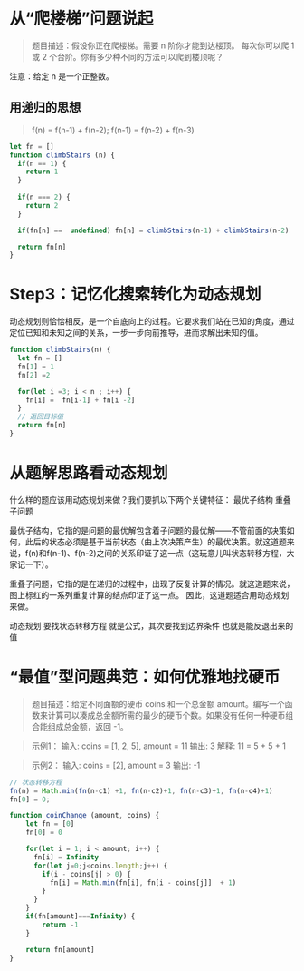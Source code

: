 # 从“爬楼梯”问题说起
> 题目描述：假设你正在爬楼梯。需要 n 阶你才能到达楼顶。
每次你可以爬 1 或 2 个台阶。你有多少种不同的方法可以爬到楼顶呢？

注意：给定 n 是一个正整数。

## 用递归的思想
> f(n) = f(n-1) + f(n-2); f(n-1) = f(n-2) + f(n-3)

```js
let fn = []
function climbStairs (n) {
  if(n == 1) {
    return 1
  }
  
  if(n === 2) {
    return 2
  }

  if(fn[n] ==  undefined) fn[n] = climbStairs(n-1) + climbStairs(n-2)

  return fn[n]
}
```
# Step3：记忆化搜索转化为动态规划
动态规划则恰恰相反，是一个自底向上的过程。它要求我们站在已知的角度，通过定位已知和未知之间的关系，一步一步向前推导，进而求解出未知的值。

```js
function climbStairs(n) {
  let fn = []
  fn[1] = 1
  fn[2] =2

  for(let i =3; i < n ; i++) {
    fn[i] =  fn[i-1] + fn[i -2]
  }
  // 返回目标值
  return fn[n]
}
```
# 从题解思路看动态规划
什么样的题应该用动态规划来做？我们要抓以下两个关键特征：
  最优子结构
  重叠子问题

最优子结构，它指的是问题的最优解包含着子问题的最优解——不管前面的决策如何，此后的状态必须是基于当前状态（由上次决策产生）的最优决策。就这道题来说，f(n)和f(n-1)、f(n-2)之间的关系印证了这一点（这玩意儿叫状态转移方程，大家记一下）。

重叠子问题，它指的是在递归的过程中，出现了反复计算的情况。就这道题来说，图上标红的一系列重复计算的结点印证了这一点。
因此，这道题适合用动态规划来做。


动态规划 要找状态转移方程 就是公式，其次要找到边界条件 也就是能反退出来的值

# “最值”型问题典范：如何优雅地找硬币
> 题目描述：给定不同面额的硬币 coins 和一个总金额 amount。编写一个函数来计算可以凑成总金额所需的最少的硬币个数。如果没有任何一种硬币组合能组成总金额，返回 -1。

> 示例1：
输入: coins = [1, 2, 5], amount = 11
输出: 3
解释: 11 = 5 + 5 + 1

> 示例2：
输入: coins = [2], amount = 3
输出: -1


```js
// 状态转移方程
fn(n) = Math.min(fn(n-c1) +1, fn(n-c2)+1, fn(n-c3)+1, fn(n-c4)+1)
fn[0] = 0;

function coinChange (amount, coins) {
    let fn = [0]
    fn[0] = 0

    for(let i = 1; i < amount; i++) {
      fn[i] = Infinity
      for(let j=0;j<coins.length;j++) {
        if(i - coins[j] > 0) {
          fn[i] = Math.min(fn[i], fn[i - coins[j]]  + 1)
        }
      }
    }
    if(fn[amount]===Infinity) {
        return -1
    }

    return fn[amount]
}

```